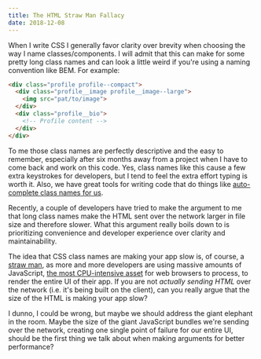 ```yaml
---
title: The HTML Straw Man Fallacy
date: 2018-12-08
---
```

When I write CSS I generally favor clarity over brevity when choosing the way I name classes/components. I will admit that this can make for some pretty long class names and can look a little weird if you're using a naming convention like BEM. For example:

```html
<div class="profile profile--compact">
  <div class="profile__image profile__image--large">
    <img src="pat/to/image">
  </div>
  <div class="profile__bio">
    <!-- Profile content -->
  </div>
</div>
```

To me those class names are perfectly descriptive and the easy to remember, especially after six months away from a project when I have to come back and work on this code. Yes, class names like this cause a few extra keystrokes for developers, but I tend to feel the extra effort typing is worth it. Also, we have great tools for writing code that do things like [auto-complete class names for us](https://marketplace.visualstudio.com/items?itemName=Zignd.html-css-class-completion).

Recently, a couple of developers have tried to make the argument to me that long class names make the HTML sent over the network larger in file size and therefore slower. What this argument really boils down to is prioritizing convenience and developer experience over clarity and maintainability.

The idea that CSS class names are making your app slow is, of course, a [straw man](https://en.wikipedia.org/wiki/Straw_man), as more and more developers are using massive amounts of JavaScript, [the most CPU-intensive asset](https://speedcurve.com/blog/your-javascript-hurts/) for web browsers to process, to render the entire UI of their app. If you are not _actually sending HTML_ over the network (i.e. it's being built on the client), can you really argue that the size of the HTML is making your app slow?

I dunno, I could be wrong, but maybe we should address the giant elephant in the room. Maybe the size of the giant JavaScript bundles we're sending over the network, creating one single point of failure for our entire UI, should be the first thing we talk about when making arguments for better performance?
